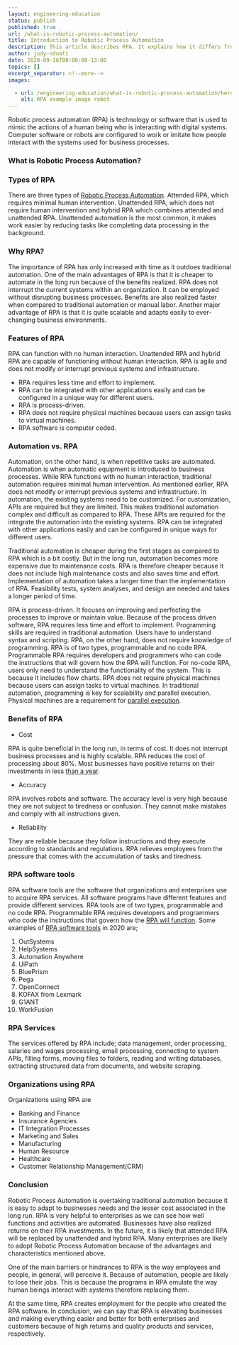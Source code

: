 ```yaml
---
layout: engineering-education
status: publish
published: true
url: /what-is-robotic-process-automation/
title: Introduction to Robotic Process Automation
description: This article describes RPA. It explains how it differs from traditional automation in terms of features and functionality. It also explains the importance of RPA and why we should consider it for enterprises.
author: judy-nduati
date: 2020-09-16T00:00:00-13:00
topics: []
excerpt_separator: <!--more-->
images:

  - url: /engineering-education/what-is-robotic-process-automation/hero.jpg
    alt: RPA example image robot
---
```

Robotic process automation (RPA) is technology or software that is used to mimic the actions of a human being who is interacting with digital systems. Computer software or robots are configured to work or imitate how people interact with the systems used for business processes.
<!--more-->

### What is Robotic Process Automation?
### Types of RPA
There are three types of [Robotic Process Automation](https://en.wikipedia.org/wiki/Robotic_process_automation). Attended RPA, which requires minimal human intervention. Unattended RPA, which does not require human intervention and hybrid RPA which combines attended and unattended RPA. Unattended automation is the most common, it makes work easier by reducing tasks like completing data processing in the background.

### Why RPA?
The importance of RPA has only increased with time as it outdoes traditional automation. One of the main advantages of RPA is that it is cheaper to automate in the long run because of the benefits realized. RPA does not interrupt the current systems within an organization. It can be employed without disrupting business processes. Benefits are also realized faster when compared to traditional automation or manual labor. Another major advantage of RPA is that it is quite scalable and adapts easily to ever-changing business environments.

### Features of RPA
RPA can function with no human interaction. Unattended RPA and hybrid RPA are capable of functioning without human interaction. RPA is agile and does not modify or interrupt previous systems and infrastructure.

- RPA requires less time and effort to implement.
- RPA can be integrated with other applications easily and can be configured in a unique way for different users.
- RPA is process-driven.
- RPA does not require physical machines because users can assign tasks to virtual machines.
- RPA software is computer coded.

### Automation vs. RPA
Automation, on the other hand, is when repetitive tasks are automated. Automation is when automatic equipment is introduced to business processes. While RPA functions with no human interaction, traditional automation requires minimal human intervention. As mentioned earlier, RPA does not modify or interrupt previous systems and infrastructure. In automation, the existing systems need to be customized. For customization, APIs are required but they are limited. This makes traditional automation complex and difficult as compared to RPA. These APIs are required for the integrate the automation into the existing systems. RPA can be integrated with other applications easily and can be configured in unique ways for different users.

Traditional automation is cheaper during the first stages as compared to RPA which is a bit costly. But in the long run, automation becomes more expensive due to maintenance costs. RPA is therefore cheaper because it does not include high maintenance costs and also saves time and effort. Implementation of automation takes a longer time than the implementation of RPA. Feasibility tests, system analyses, and design are needed and takes a longer period of time.

RPA is process-driven. It focuses on improving and perfecting the processes to improve or maintain value. Because of the process driven software, RPA requires less time and effort to implement. Programming skills are required in traditional automation. Users have to understand syntax and scripting. RPA, on the other hand, does not require knowledge of programming. RPA is of two types, programmable and no code RPA. Programmable RPA requires developers and programmers who can code the instructions that will govern how the RPA will function. For no-code RPA, users only need to understand the functionality of the system. This is because it includes flow charts. RPA does not require physical machines because users can assign tasks to virtual machines. In traditional automation, programming is key for scalability and parallel execution. Physical machines are a requirement for [parallel execution](https://www.javatpoint.com/rpa-vs-traditional-automation).

### Benefits of RPA

- Cost

RPA is quite beneficial in the long run, in terms of cost. It does not interrupt business processes and is highly scalable. RPA reduces the cost of processing about 80%. Most businesses have positive returns on their investments in less [than a year](https://www.uipath.com/rpa/robotic-process-automation).

- Accuracy

RPA involves robots and software. The accuracy level is very high because they are not subject to tiredness or confusion. They cannot make mistakes and comply with all instructions given.

- Reliability

They are reliable because they follow instructions and they execute according to standards and regulations. RPA relieves employees from the pressure that comes with the accumulation of tasks and tiredness.

### RPA software tools
RPA software tools are the software that organizations and enterprises use to acquire RPA services. All software programs have different features and provide different services. RPA tools are of two types, programmable and no code RPA. Programmable RPA requires developers and programmers who code the instructions that govern how the [RPA will function](https://ceoworld.biz/2019/10/07/what-is-rpa-and-what-organizations-are-using-it-the-most/). Some examples of [RPA software tools](https://www.guru99.com/robotics-process-automation-tools.html) in 2020 are;

1. OutSystems
2. HelpSystems
3. Automation Anywhere
4. UiPath
5. BluePrism
6. Pega
7. OpenConnect
8. KOFAX from Lexmark
9. G1ANT
10. WorkFusion

### RPA Services
The services offered by RPA include; data management, order processing, salaries and wages processing, email processing, connecting to system APIs, filling forms, moving files to folders, reading and writing databases, extracting structured data from documents, and website scraping.

### Organizations using RPA

Organizations using RPA are

- Banking and Finance
- Insurance Agencies
- IT Integration Processes
- Marketing and Sales
- Manufacturing
- Human Resource
- Healthcare
- Customer Relationship Management(CRM)

### Conclusion
Robotic Process Automation is overtaking traditional automation because it is easy to adapt to businesses needs and the lesser cost associated in the long run. RPA is very helpful to enterprises as we can see how well functions and activities are automated. Businesses have also realized returns on their RPA investments. In the future, it is likely that attended RPA will be replaced by unattended and hybrid RPA. Many enterprises are likely to adopt Robotic Process Automation because of the advantages and characteristics mentioned above.

One of the main barriers or hindrances to RPA is the way employees and people, in general, will perceive it. Because of automation, people are likely to lose their jobs. This is because the programs in RPA emulate the way human beings interact with systems therefore replacing them.

At the same time, RPA creates employment for the people who created the RPA software. In conclusion, we can say that RPA is elevating businesses and making everything easier and better for both enterprises and customers because of high returns and quality products and services, respectively.
